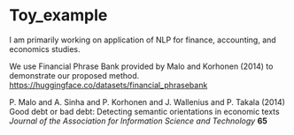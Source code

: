 # Toy_example
I am primarily working on application of NLP for finance, accounting, and economics studies. 

We use Financial Phrase Bank provided by Malo and Korhonen (2014) to demonstrate our proposed method. 
https://huggingface.co/datasets/financial_phrasebank


P. Malo and A. Sinha and P. Korhonen and J. Wallenius and P. Takala (2014) 
Good debt or bad debt: Detecting semantic orientations in economic texts 
*Journal of the Association for Information Science and Technology* 
**65**
